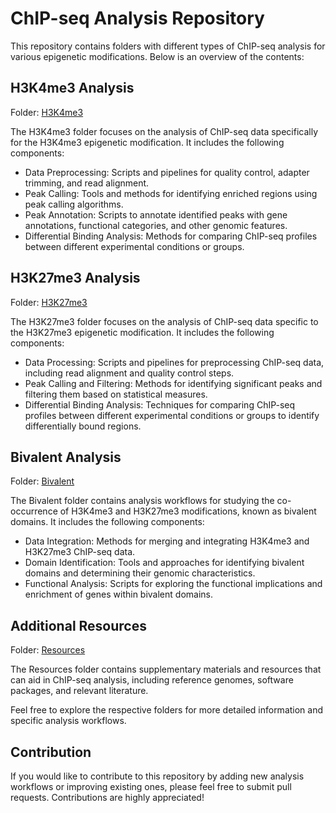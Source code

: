 # ChIP-seq Analysis Repository

This repository contains folders with different types of ChIP-seq analysis for various epigenetic modifications. Below is an overview of the contents:

## H3K4me3 Analysis

Folder: [H3K4me3](./H3K4me3)

The H3K4me3 folder focuses on the analysis of ChIP-seq data specifically for the H3K4me3 epigenetic modification. It includes the following components:

- Data Preprocessing: Scripts and pipelines for quality control, adapter trimming, and read alignment.
- Peak Calling: Tools and methods for identifying enriched regions using peak calling algorithms.
- Peak Annotation: Scripts to annotate identified peaks with gene annotations, functional categories, and other genomic features.
- Differential Binding Analysis: Methods for comparing ChIP-seq profiles between different experimental conditions or groups.

## H3K27me3 Analysis

Folder: [H3K27me3](./H3K27me3)

The H3K27me3 folder focuses on the analysis of ChIP-seq data specific to the H3K27me3 epigenetic modification. It includes the following components:

- Data Processing: Scripts and pipelines for preprocessing ChIP-seq data, including read alignment and quality control steps.
- Peak Calling and Filtering: Methods for identifying significant peaks and filtering them based on statistical measures.
- Differential Binding Analysis: Techniques for comparing ChIP-seq profiles between different experimental conditions or groups to identify differentially bound regions.

## Bivalent Analysis

Folder: [Bivalent](./Bivalent)

The Bivalent folder contains analysis workflows for studying the co-occurrence of H3K4me3 and H3K27me3 modifications, known as bivalent domains. It includes the following components:

- Data Integration: Methods for merging and integrating H3K4me3 and H3K27me3 ChIP-seq data.
- Domain Identification: Tools and approaches for identifying bivalent domains and determining their genomic characteristics.
- Functional Analysis: Scripts for exploring the functional implications and enrichment of genes within bivalent domains.

## Additional Resources

Folder: [Resources](./Resources)

The Resources folder contains supplementary materials and resources that can aid in ChIP-seq analysis, including reference genomes, software packages, and relevant literature.

Feel free to explore the respective folders for more detailed information and specific analysis workflows.

## Contribution

If you would like to contribute to this repository by adding new analysis workflows or improving existing ones, please feel free to submit pull requests. Contributions are highly appreciated!
